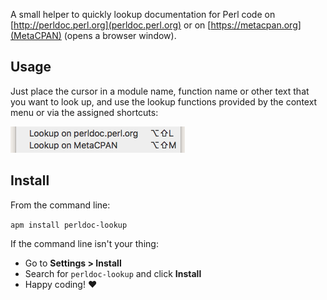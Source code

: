 A small helper to quickly lookup documentation for Perl code on [http://perldoc.perl.org](perldoc.perl.org) or on [https://metacpan.org](MetaCPAN) (opens a browser window).

## Usage

Just place the cursor in a module name, function name or other text that you want to look up, and use the lookup functions provided by the context menu or via the assigned shortcuts:

<p><img src="https://github.com/mgruner/perldoc-lookup/raw/master/screenshot-context-menu.png" alt="Context menu screenshot"></p>

## Install

From the command line:

`apm install perldoc-lookup`

If the command line isn't your thing:

- Go to **Settings > Install**
- Search for `perldoc-lookup` and click **Install**
- Happy coding! :heart:
